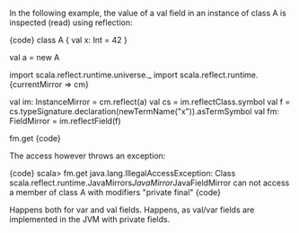 In the following example, the value of a val field in an instance of class A is inspected (read) using reflection:

{code}
class A {
  val x: Int = 42
}

val a = new A

import scala.reflect.runtime.universe._
import scala.reflect.runtime.{currentMirror => cm}

val im: InstanceMirror = cm.reflect(a)
val cs = im.reflectClass.symbol
val f = cs.typeSignature.declaration(newTermName("x")).asTermSymbol
val fm: FieldMirror = im.reflectField(f) 

fm.get
{code}

The access however throws an exception:

{code}
scala> fm.get
java.lang.IllegalAccessException: Class scala.reflect.runtime.JavaMirrors$JavaMi
rror$JavaFieldMirror can not access a member of class A with modifiers "private
final"
{code}

Happens both for var and val fields. Happens, as val/var fields are implemented in the JVM with private fields.


